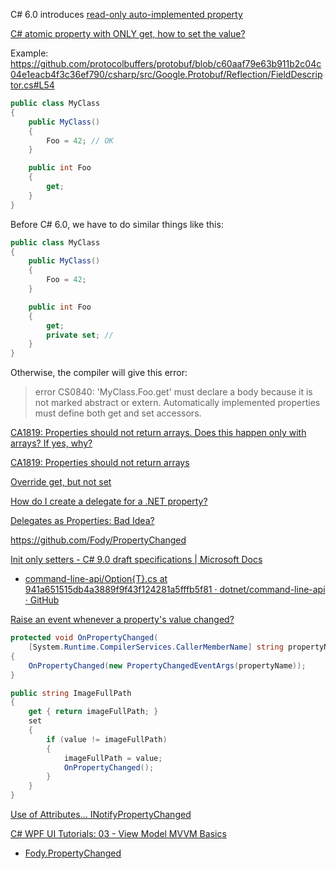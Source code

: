 C# 6.0 introduces [read-only auto-implemented property](https://stackoverflow.com/questions/2480503/is-read-only-auto-implemented-property-possible)

[C# atomic property with ONLY get, how to set the value?](https://stackoverflow.com/questions/52467520/c-sharp-atomic-property-with-only-get-how-to-set-the-value) 

Example: https://github.com/protocolbuffers/protobuf/blob/c60aaf79e63b911b2c04c04e1eacb4f3c36ef790/csharp/src/Google.Protobuf/Reflection/FieldDescriptor.cs#L54

```csharp
public class MyClass
{
    public MyClass()
    {
        Foo = 42; // OK
    }

    public int Foo
    {
        get;
    }
}
```

Before C# 6.0, we have to do similar things like this:

```csharp
public class MyClass
{
    public MyClass()
    {
        Foo = 42;
    }

    public int Foo
    {
        get;
        private set; // 
    }
}
```

Otherwise, the compiler will give this error:

> error CS0840: 'MyClass.Foo.get' must declare a body because it is not marked abstract or extern. Automatically implemented properties must define both get and set accessors.

[CA1819: Properties should not return arrays. Does this happen only with arrays? If yes, why?](https://softwareengineering.stackexchange.com/questions/210922/ca1819-properties-should-not-return-arrays-does-this-happen-only-with-arrays)

[CA1819: Properties should not return arrays](https://docs.microsoft.com/en-us/visualstudio/code-quality/ca1819?view=vs-2019)

[Override get, but not set](https://stackoverflow.com/questions/2026546/override-get-but-not-set)

[How do I create a delegate for a .NET property?](https://stackoverflow.com/questions/724143/how-do-i-create-a-delegate-for-a-net-property)

[Delegates as Properties: Bad Idea?](https://stackoverflow.com/questions/7575059/delegates-as-properties-bad-idea)

https://github.com/Fody/PropertyChanged

[Init only setters - C# 9.0 draft specifications | Microsoft Docs](https://docs.microsoft.com/en-us/dotnet/csharp/language-reference/proposals/csharp-9.0/init)

- [command-line-api/Option{T}.cs at 941a651515db4a3889f9f43f124281a5fffb5f81 · dotnet/command-line-api · GitHub](https://github.com/dotnet/command-line-api/blob/941a651515db4a3889f9f43f124281a5fffb5f81/src/System.CommandLine/Option%7BT%7D.cs#L68)

[Raise an event whenever a property's value changed?](https://stackoverflow.com/questions/2246777/raise-an-event-whenever-a-propertys-value-changed)

```csharp
protected void OnPropertyChanged(
    [System.Runtime.CompilerServices.CallerMemberName] string propertyName = "")
{
    OnPropertyChanged(new PropertyChangedEventArgs(propertyName));
}

public string ImageFullPath
{
    get { return imageFullPath; }
    set
    {
        if (value != imageFullPath)
        {
            imageFullPath = value;
            OnPropertyChanged();
        }
    }
}
```

[Use of Attributes... INotifyPropertyChanged](https://stackoverflow.com/questions/1662745/use-of-attributes-inotifypropertychanged)

[C# WPF UI Tutorials: 03 - View Model MVVM Basics](https://www.youtube.com/watch?v=U2ZvZwDZmJU)

- [Fody.PropertyChanged](https://github.com/Fody/PropertyChanged)
